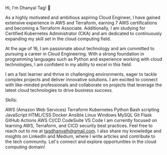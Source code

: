 Hi, I'm Dhanyal Tag! 👋

As a highly motivated and ambitious aspiring Cloud Engineer, I have gained extensive experience in AWS and Terraform, earning 7 AWS certifications and becoming a Terraform Associate. Additionally, I am studying for Certified Kubernetes Administrator (CKA) and am dedicated to continuously expanding my skill set in the cloud computing field.

At the age of 16, I am passionate about technology and am committed to pursuing a career in Cloud Engineering. With a strong foundation in programming languages such as Python and experience working with cloud technologies, I am confident in my ability to excel in this field.

I am a fast learner and thrive in challenging environments, eager to tackle complex projects and deliver innovative solutions. I am excited to connect with like-minded professionals and collaborate on projects that leverage the latest cloud technologies to drive business success.

Skills:

AWS (Amazon Web Services)
Terraform
Kubernetes
Python
Bash scripting
JavaScript
HTML/CSS
Docker
Ansible
Linux
Windows
MySQL
Git
Flask
GitHub Actions
AWS CI/CD CodeSuite
VS Code
I am currently focused on learning AWS, Terraform, and CICD security best practices. Feel free to reach out to me at tagdhanyalh@gmail.com. I also share my knowledge and insights on LinkedIn and Medium, where I write articles and contribute to the tech community. Let's connect and explore opportunities in the cloud computing domain!
